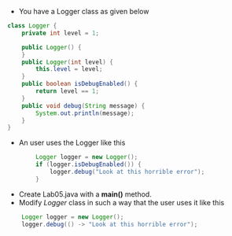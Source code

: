 
* You have a Logger class as given below
```java
class Logger {
	private int level = 1;

	public Logger() {
	}
	public Logger(int level) {
		this.level = level;
	}
	public boolean isDebugEnabled() {
		return level == 1;
	}
	public void debug(String message) {
		System.out.println(message);
	}
}
```

* An user uses the Logger like this
```java
		Logger logger = new Logger();
		if (logger.isDebugEnabled()) {
			logger.debug("Look at this horrible error");
		}
```

* Create Lab05.java with a **main()** method. 
* Modify *Logger* class in such a way that the user uses it like this

```java
	Logger logger = new Logger();	
	logger.debug(() -> "Look at this horrible error");
```


